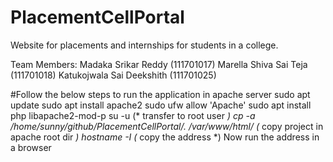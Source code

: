 # PlacementCellPortal
Website for placements and internships for students in a college.

Team Members:
Madaka Srikar Reddy (111701017)
Marella Shiva Sai Teja (111701018)
Katukojwala Sai Deekshith (111701025)

#Follow the below steps to run the application in apache server
sudo apt update
sudo apt install apache2
sudo ufw allow 'Apache'
sudo apt install php libapache2-mod-p
su -u  (* transfer to root user *)
cp -a /home/sunny/github/PlacementCellPortal/. /var/www/html/ (* copy project in apache root dir *)
hostname -I (* copy the address *)
Now run the address in a browser
